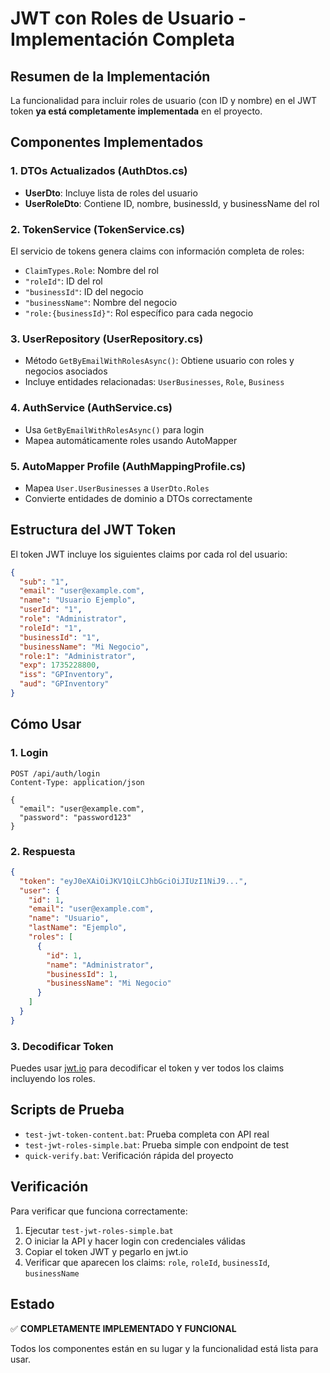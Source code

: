 # JWT con Roles de Usuario - Implementación Completa

## Resumen de la Implementación

La funcionalidad para incluir roles de usuario (con ID y nombre) en el JWT token **ya está completamente implementada** en el proyecto.

## Componentes Implementados

### 1. DTOs Actualizados (AuthDtos.cs)
- **UserDto**: Incluye lista de roles del usuario
- **UserRoleDto**: Contiene ID, nombre, businessId, y businessName del rol

### 2. TokenService (TokenService.cs)
El servicio de tokens genera claims con información completa de roles:
- `ClaimTypes.Role`: Nombre del rol
- `"roleId"`: ID del rol
- `"businessId"`: ID del negocio
- `"businessName"`: Nombre del negocio
- `"role:{businessId}"`: Rol específico para cada negocio

### 3. UserRepository (UserRepository.cs)
- Método `GetByEmailWithRolesAsync()`: Obtiene usuario con roles y negocios asociados
- Incluye entidades relacionadas: `UserBusinesses`, `Role`, `Business`

### 4. AuthService (AuthService.cs)
- Usa `GetByEmailWithRolesAsync()` para login
- Mapea automáticamente roles usando AutoMapper

### 5. AutoMapper Profile (AuthMappingProfile.cs)
- Mapea `User.UserBusinesses` a `UserDto.Roles`
- Convierte entidades de dominio a DTOs correctamente

## Estructura del JWT Token

El token JWT incluye los siguientes claims por cada rol del usuario:

```json
{
  "sub": "1",
  "email": "user@example.com",
  "name": "Usuario Ejemplo",
  "userId": "1",
  "role": "Administrator",
  "roleId": "1",
  "businessId": "1",
  "businessName": "Mi Negocio",
  "role:1": "Administrator",
  "exp": 1735228800,
  "iss": "GPInventory",
  "aud": "GPInventory"
}
```

## Cómo Usar

### 1. Login
```http
POST /api/auth/login
Content-Type: application/json

{
  "email": "user@example.com",
  "password": "password123"
}
```

### 2. Respuesta
```json
{
  "token": "eyJ0eXAiOiJKV1QiLCJhbGciOiJIUzI1NiJ9...",
  "user": {
    "id": 1,
    "email": "user@example.com",
    "name": "Usuario",
    "lastName": "Ejemplo",
    "roles": [
      {
        "id": 1,
        "name": "Administrator",
        "businessId": 1,
        "businessName": "Mi Negocio"
      }
    ]
  }
}
```

### 3. Decodificar Token
Puedes usar [jwt.io](https://jwt.io) para decodificar el token y ver todos los claims incluyendo los roles.

## Scripts de Prueba

- `test-jwt-token-content.bat`: Prueba completa con API real
- `test-jwt-roles-simple.bat`: Prueba simple con endpoint de test
- `quick-verify.bat`: Verificación rápida del proyecto

## Verificación

Para verificar que funciona correctamente:

1. Ejecutar `test-jwt-roles-simple.bat`
2. O iniciar la API y hacer login con credenciales válidas
3. Copiar el token JWT y pegarlo en jwt.io
4. Verificar que aparecen los claims: `role`, `roleId`, `businessId`, `businessName`

## Estado

✅ **COMPLETAMENTE IMPLEMENTADO Y FUNCIONAL**

Todos los componentes están en su lugar y la funcionalidad está lista para usar.
